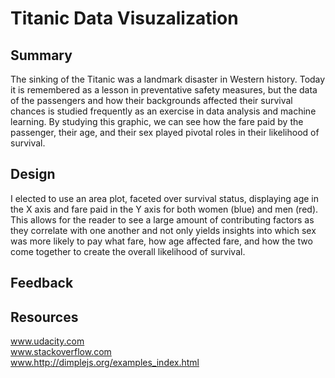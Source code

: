 # Titanic Data Visuzalization

## Summary
The sinking of the Titanic was a landmark disaster in Western history. Today it is remembered as a lesson in preventative safety measures, but the data of the passengers and how their backgrounds affected their survival chances is studied frequently as an exercise in data analysis and machine learning. By studying this graphic, we can see how the fare paid by the passenger, their age, and their sex played pivotal roles in their likelihood of survival.

## Design
I elected to use an area plot, faceted over survival status, displaying age in the X axis and fare paid in the Y axis for both women (blue) and men (red). This allows for the reader to see a large amount of contributing factors as they correlate with one another and not only yields insights into which sex was more likely to pay what fare, how age affected fare, and how the two come together to create the overall likelihood of survival.

## Feedback

## Resources
www.udacity.com  
www.stackoverflow.com  
www.http://dimplejs.org/examples_index.html
